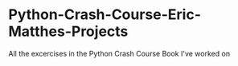 # Python-Crash-Course-Eric-Matthes-Projects

All the excercises in the Python Crash Course Book I've worked on

